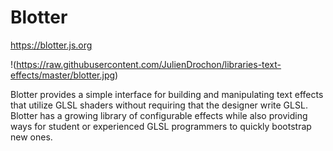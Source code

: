 # Blotter

https://blotter.js.org

!(https://raw.githubusercontent.com/JulienDrochon/libraries-text-effects/master/blotter.jpg)

Blotter provides a simple interface for building and manipulating text effects that utilize GLSL shaders without requiring that the designer write GLSL. Blotter has a growing library of configurable effects while also providing ways for student or experienced GLSL programmers to quickly bootstrap new ones.

